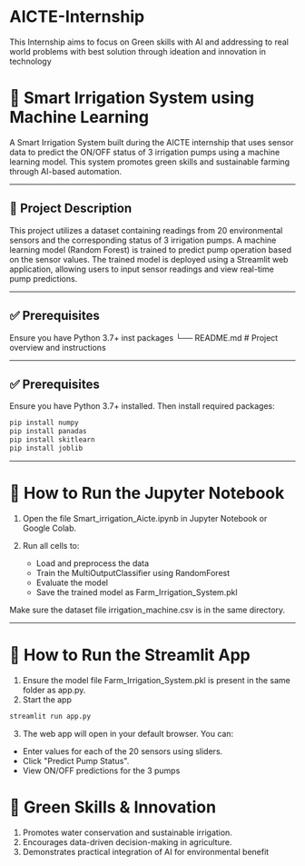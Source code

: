 # AICTE-Internship
This Internship aims to focus on Green skills with AI and addressing to real world problems with best solution through ideation and innovation in technology 


# 🌿 Smart Irrigation System using Machine Learning

A Smart Irrigation System built during the AICTE internship that uses sensor data to predict the ON/OFF status of 3 irrigation pumps using a machine learning model. This system promotes green skills and sustainable farming through AI-based automation.

---

## 📌 Project Description

This project utilizes a dataset containing readings from 20 environmental sensors and the corresponding status of 3 irrigation pumps. A machine learning model (Random Forest) is trained to predict pump operation based on the sensor values. The trained model is deployed using a Streamlit web application, allowing users to input sensor readings and view real-time pump predictions.

---

## ✅ Prerequisites

Ensure you have Python 3.7+ inst packages
└── README.md # Project overview and instructions



---

## ✅ Prerequisites

Ensure you have Python 3.7+ installed. Then install required packages:

```bash
pip install numpy
pip install panadas 
pip install skitlearn
pip install joblib

```
--- 
# 🧪 How to Run the Jupyter Notebook

1. Open the file Smart_irrigation_Aicte.ipynb in Jupyter Notebook or Google Colab.
2. Run all cells to:

    - Load and preprocess the data
    - Train the MultiOutputClassifier using RandomForest
    - Evaluate the model
    - Save the trained model as Farm_Irrigation_System.pkl

Make sure the dataset file irrigation_machine.csv is in the same directory.

---

# 🚀 How to Run the Streamlit App
1. Ensure the model file Farm_Irrigation_System.pkl is present in the same folder as app.py.
2. Start the app

```bash
streamlit run app.py
```

3. The web app will open in your default browser. You can:

- Enter values for each of the 20 sensors using sliders.
- Click "Predict Pump Status".
- View ON/OFF predictions for the 3 pumps

# 🌱 Green Skills & Innovation
1. Promotes water conservation and sustainable irrigation.
2. Encourages data-driven decision-making in agriculture.
3. Demonstrates practical integration of AI for environmental benefit
